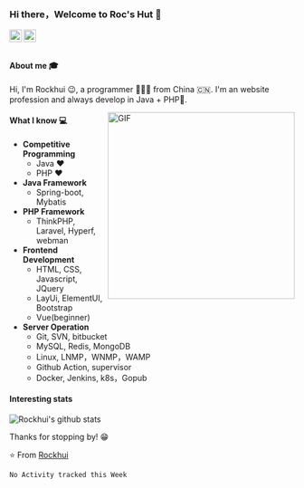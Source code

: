 ### Hi there，Welcome to Roc's Hut 👋

<a href="mailto:rockhui01@gmail.com">
  <img align="left" alt="'Gmail" width="22px" src="https://cdn.jsdelivr.net/npm/simple-icons@3.1.0/icons/gmail.svg" />
</a>
<a href="https://twitter.com/Roc447320081862">
  <img align="left" alt="'Twitter" width="22px" src="https://cdn.jsdelivr.net/npm/simple-icons@3.1.0/icons/twitter.svg" />
</a>

<br />
<br />


#### About me :mortar_board:

Hi, I'm Rockhui 😉, a programmer 👨🏻‍💻 from China 🇨🇳. I'm an website profession and always develop in Java + PHP🐘.

<img align="right" alt="GIF" src="https://media.giphy.com/media/iIqmM5tTjmpOB9mpbn/giphy.gif" width="330" />


#### What I know :computer:

- **Competitive Programming**
    - Java ❤
    - PHP ❤
- **Java Framework**
    - Spring-boot, Mybatis
- **PHP Framework**
    - ThinkPHP, Laravel, Hyperf, webman
- **Frontend Development**
    - HTML, CSS, Javascript, JQuery
    - LayUi, ElementUI, Bootstrap
    - Vue(beginner)
- **Server Operation**
    - Git, SVN, bitbucket
    - MySQL, Redis, MongoDB
    - Linux, LNMP，WNMP，WAMP
    - Github Action, supervisor
    - Docker, Jenkins, k8s，Gopub


#### Interesting stats

![Rockhui's github stats](https://github-readme-stats.vercel.app/api?username=Rockhui01&show_icons=true&hide_border=true)

Thanks for stopping by! 😁

⭐️ From [Rockhui](https://github.com/Rockhui01)

<!--START_SECTION:waka-->
```text
No Activity tracked this Week
```
<!--END_SECTION:waka-->

<!--
**Rockhui/Rockhui* is a ✨ _special_ ✨ repository because its `README.md` (this file) appears on your GitHub profile.

Here are some ideas to get you started:

- 🔭 I’m currently working on ...
- 🌱 I’m currently learning ...
- 👯 I’m looking to collaborate on ...
- 🤔 I’m looking for help with ...
- 💬 Ask me about ...
- 📫 How to reach me: ...
- 😄 Pronouns: ...
- ⚡ Fun fact: ...
-->
